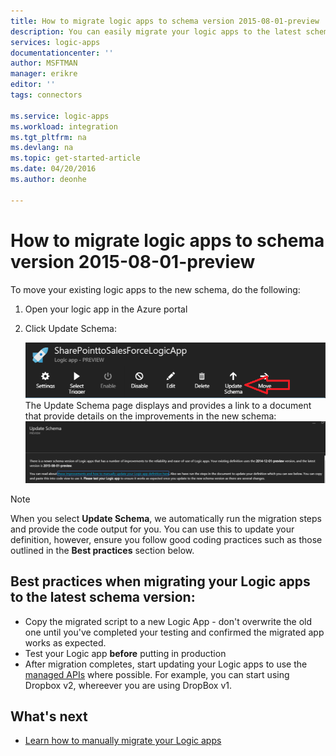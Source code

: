 ```yaml
---
title: How to migrate logic apps to schema version 2015-08-01-preview | Microsoft Azure App Service
description: You can easily migrate your logic apps to the latest schema version. Just follow these steps.
services: logic-apps
documentationcenter: ''
author: MSFTMAN
manager: erikre
editor: ''
tags: connectors

ms.service: logic-apps
ms.workload: integration
ms.tgt_pltfrm: na
ms.devlang: na
ms.topic: get-started-article
ms.date: 04/20/2016
ms.author: deonhe

---
```

# How to migrate logic apps to schema version 2015-08-01-preview
To move your existing logic apps to the new schema, do the following:  

1. Open your logic app in the Azure portal  
2. Click Update Schema:
   
   ![API Icon](./media/connectors-schema-migration/migrateschema1.png)   
   The Update Schema page displays and provides a link to a document that provide details on the improvements in the new schema:
   ![API Icon](./media/connectors-schema-migration/migrateschema2.png)

> [!NOTE]
> When you select **Update Schema**, we automatically run the migration steps and provide the code output for you. You can use this to update your definition, however, ensure you follow good coding practices such as those outlined in the **Best practices** section below.
> 
> 

## Best practices when migrating your Logic apps to the latest schema version:
* Copy the migrated script to a new Logic App - don't overwrite the old one until you've completed your testing and confirmed the migrated app works as expected.
* Test your Logic app **before** putting in production
* After migration completes, start updating your Logic apps to use the [managed APIs](apis-list.md) where possible. For example, you can start using Dropbox v2, whereever you are using DropBox v1.

## What's next
* [Learn how to manually migrate your Logic apps](../app-service-logic/app-service-logic-schema-2015-08-01.md)

<!--Icon references-->
[step1]: ./media/connectors-schema-migration/migrateschema1.png
[step2]: ./media/connectors-schema-migration/migrateschema2.png






